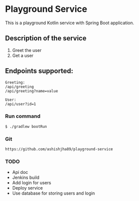Playground Service
====================

This is a playground Kotlin service with Spring Boot application.

## Description of the service
1. Greet the user
2. Get a user

## Endpoints supported:
```
Greeting:
/api/greeting
/api/greeting?name=value
```
```
User:
/api/user?id=1
```


### Run command
```
$ ./gradlew bootRun
```

### Git
```
https://github.com/ashishjha89/playground-service
```

### TODO
- Api doc
- Jenkins build
- Add login for users
- Deploy service
- Use database for storing users and login